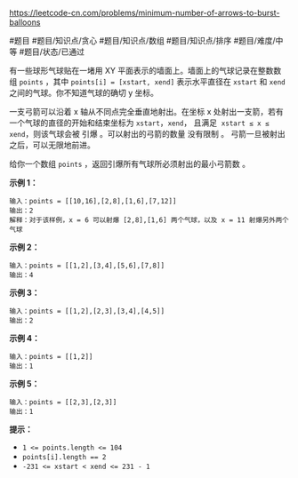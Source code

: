  https://leetcode-cn.com/problems/minimum-number-of-arrows-to-burst-balloons

#题目 #题目/知识点/贪心 #题目/知识点/数组 #题目/知识点/排序 #题目/难度/中等 #题目/状态/已通过

有一些球形气球贴在一堵用 XY 平面表示的墙面上。墙面上的气球记录在整数数组 `points` ，其中 `points[i] = [xstart, xend]` 表示水平直径在 `xstart` 和 `xend` 之间的气球。你不知道气球的确切 y 坐标。

一支弓箭可以沿着 x 轴从不同点完全垂直地射出。在坐标 x 处射出一支箭，若有一个气球的直径的开始和结束坐标为 `xstart`，`xend`， 且满足  `xstart ≤ x ≤ xend`，则该气球会被 引爆 。可以射出的弓箭的数量 没有限制 。 弓箭一旦被射出之后，可以无限地前进。

给你一个数组 `points` ，返回引爆所有气球所必须射出的最小弓箭数 。

**示例 1：**
```
输入：points = [[10,16],[2,8],[1,6],[7,12]]
输出：2
解释：对于该样例，x = 6 可以射爆 [2,8],[1,6] 两个气球，以及 x = 11 射爆另外两个气球
```

**示例 2：**
```
输入：points = [[1,2],[3,4],[5,6],[7,8]]
输出：4
```

**示例 3：**
```
输入：points = [[1,2],[2,3],[3,4],[4,5]]
输出：2
```

**示例 4：**
```
输入：points = [[1,2]]
输出：1
```

**示例 5：**
```
输入：points = [[2,3],[2,3]]
输出：1
```

**提示：**
-   `1 <= points.length <= 104`
-   `points[i].length == 2`
-   `-231 <= xstart < xend <= 231 - 1`